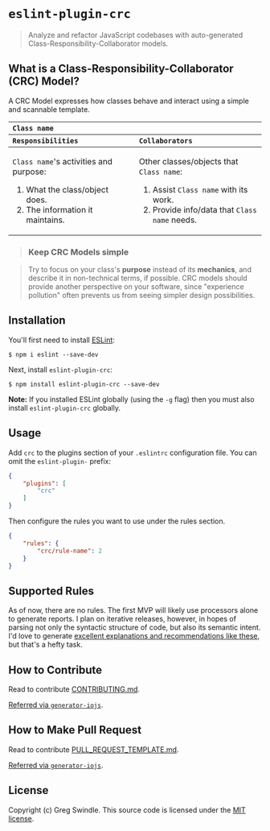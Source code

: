 # `eslint-plugin-crc`

> Analyze and refactor JavaScript codebases with auto-generated Class-Responsibility-Collaborator models.

## What is a Class-Responsibility-Collaborator (CRC) Model?

A CRC Model expresses how classes behave and interact using a simple and scannable template.

<!-- crc-model-template:html,markdown -->
<table width="100%">
  <thead>
    <tr valign="top" align="left">
      <th colspan="2"><code>Class name</code></th>
    </tr>
    <tr valign="top" align="left">
      <th><code>Responsibilities</code></th>
      <th><code>Collaborators</code></th>
    </tr>
  </thead>
  <tbody>
    <tr valign="top" align="left">
      <td width="50%">
      <p><code>Class name</code>'s activities and purpose:
        <ol>
          <li>What the class/object does.
          <li>The information it maintains.
        </ol>
      </td>
      <td width="50%">
      <p>Other classes/objects that <code>Class name</code>:
        <ol>
          <li>Assist <code>Class name</code> with its work.
          <li>Provide info/data that <code>Class name</code> needs.
        </ol>
      </td>
    </tr>
  </tbody>
</table>
<!--/crc-model-template:html,markdown -->

> ### Keep CRC Models simple

> Try to focus on your class's **purpose** instead of its **mechanics**, and describe it in non-technical terms, if possible. CRC models should provide another perspective on your software, since "experience pollution" often prevents us from seeing simpler design possibilities.

## Installation

You'll first need to install [ESLint](http://eslint.org):

```
$ npm i eslint --save-dev
```

Next, install `eslint-plugin-crc`:

```
$ npm install eslint-plugin-crc --save-dev
```

**Note:** If you installed ESLint globally (using the `-g` flag) then you must also install `eslint-plugin-crc` globally.

## Usage

Add `crc` to the plugins section of your `.eslintrc` configuration file. You can omit the `eslint-plugin-` prefix:

```json
{
    "plugins": [
        "crc"
    ]
}
```


Then configure the rules you want to use under the rules section.

```json
{
    "rules": {
        "crc/rule-name": 2
    }
}
```

## Supported Rules

As of now, there are no rules. The first MVP will likely use processors alone to generate reports. I plan on iterative releases, however, in hopes of parsing not only the syntactic structure of code, but also its semantic intent. I'd love to generate [excellent explanations and recommendations like these](https://refactoring.guru/smells/smells), but that's a hefty task.

## How to Contribute
Read to contribute [CONTRIBUTING.md](CONTRIBUTING.md).

[Referred via `generator-iojs`](https://github.com/joeybaker/generator-iojs).

## How to Make Pull Request
Read to contribute [PULL_REQUEST_TEMPLATE.md](PULL_REQUEST_TEMPLATE.md).

[Referred via `generator-iojs`](https://github.com/joeybaker/generator-iojs).

## License

Copyright (c) Greg Swindle.
This source code is licensed under the [MIT license](LICENSE).

[npm-image]: https://badge.fury.io/js/eslint-plugin-crc.svg
[npm-url]: https://npmjs.org/package/eslint-plugin-crc
[travis-image]: https://travis-ci.org/gregswindle/eslint-plugin-crc.svg?branch=master
[travis-url]: https://travis-ci.org/gregswindle/eslint-plugin-crc
[daviddm-image]: https://david-dm.org/gregswindle/eslint-plugin-crc.svg?theme=shields.io
[daviddm-url]: https://david-dm.org/gregswindle/eslint-plugin-crc
[coveralls-image]: https://coveralls.io/repos/gregswindle/eslint-plugin-crc/badge.svg
[coveralls-url]: https://coveralls.io/r/gregswindle/eslint-plugin-crc
